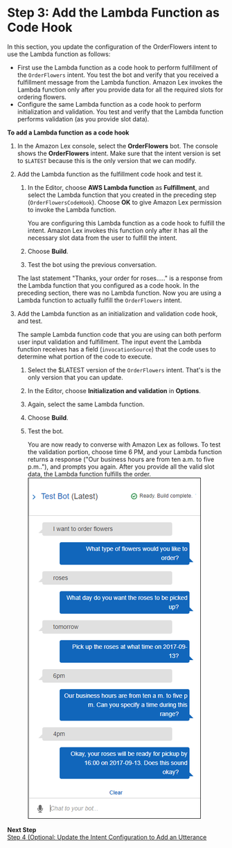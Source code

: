 # Step 3: Add the Lambda Function as Code Hook

In this section, you update the configuration of the OrderFlowers intent to use the Lambda function as follows:
+ First use the Lambda function as a code hook to perform fulfillment of the `OrderFlowers` intent\. You test the bot and verify that you received a fulfillment message from the Lambda function\. Amazon Lex invokes the Lambda function only after you provide data for all the required slots for ordering flowers\.
+ Configure the same Lambda function as a code hook to perform initialization and validation\. You test and verify that the Lambda function performs validation \(as you provide slot data\)\.

**To add a Lambda function as a code hook**

1. In the Amazon Lex console, select the **OrderFlowers** bot\. The console shows the **OrderFlowers** intent\. Make sure that the intent version is set to `$LATEST` because this is the only version that we can modify\.

1. Add the Lambda function as the fulfillment code hook and test it\.

   1. In the Editor, choose **AWS Lambda function** as **Fulfillment**, and select the Lambda function that you created in the preceding step \(`OrderFlowersCodeHook`\)\. Choose **OK** to give Amazon Lex permission to invoke the Lambda function\.

      You are configuring this Lambda function as a code hook to fulfill the intent\. Amazon Lex invokes this function only after it has all the necessary slot data from the user to fulfill the intent\.

   1. Choose **Build**\.

   1. Test the bot using the previous conversation\.

   The last statement "Thanks, your order for roses\.\.\.\.\." is a response from the Lambda function that you configured as a code hook\. In the preceding section, there was no Lambda function\. Now you are using a Lambda function to actually fulfill the `OrderFlowers` intent\.

1. Add the Lambda function as an initialization and validation code hook, and test\.

   The sample Lambda function code that you are using can both perform user input validation and fulfillment\. The input event the Lambda function receives has a field \(`invocationSource`\) that the code uses to determine what portion of the code to execute\.

   1. Select the $LATEST version of the `OrderFlowers` intent\. That's is the only version that you can update\.

   1. In the Editor, choose **Initialization and validation** in **Options**\.

   1. Again, select the same Lambda function\.

   1. Choose **Build**\.

   1. Test the bot\.

      You are now ready to converse with Amazon Lex as follows\. To test the validation portion, choose time 6 PM, and your Lambda function returns a response \("Our business hours are from ten a.m. to five p.m.\."\), and prompts you again\. After you provide all the valid slot data, the Lambda function fulfills the order\.
![\[\]](../images/OrderFlowers-FullLambda.png)

**Next Step**  
[Step 4 \(Optional\: Update the Intent Configuration to Add an Utterance](ex1-step4.md)
